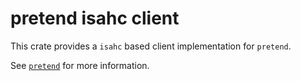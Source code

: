 # pretend isahc client

This crate provides a `isahc` based client implementation for `pretend`.

See [`pretend`](../pretend/README.md) for more information.
